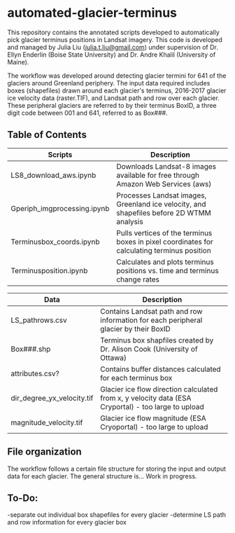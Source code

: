 # automated-glacier-terminus
This repository contains the annotated scripts developed to automatically pick glacier terminus positions in Landsat imagery. This code is developed and managed by Julia Liu (julia.t.liu@gmail.com) under supervision of Dr. Ellyn Enderlin (Boise State University) and Dr. Andre Khalil (University of Maine).

The workflow was developed around detecting glacier termini for 641 of the glaciers around Greenland periphery. The input data required includes boxes (shapefiles) drawn around each glacier's terminus, 2016-2017 glacier ice velocity data (raster.TIF), and Landsat path and row over each glacier. These peripheral glaciers are referred to by their terminus BoxID, a three digit code between 001 and 641, referred to as Box###.

## Table of Contents

| Scripts       | Description   |
| ------------- | ------------- |
| LS8_download_aws.ipynb  | Downloads Landsat-8 images available for free through Amazon Web Services (aws)  |
| Gperiph_imgprocessing.ipynb  | Processes Landsat images, Greenland ice velocity, and shapefiles before 2D WTMM analysis  |
| Terminusbox_coords.ipynb  | Pulls vertices of the terminus boxes in pixel coordinates for calculating terminus position  |
| Terminusposition.ipynb  | Calculates and plots terminus positions vs. time and terminus change rates |

| Data          | Description   |
| ------------- | ------------- |
| LS_pathrows.csv | Contains Landsat path and row information for each peripheral glacier by their BoxID |
| Box###.shp | Terminus box shapfiles created by Dr. Alison Cook (University of Ottawa) |
| attributes.csv? | Contains buffer distances calculated for each terminus box |
| dir_degree_yx_velocity.tif | Glacier ice flow direction calculated from x, y velocity data (ESA Cryportal) - too large to upload|
| magnitude_velocity.tif | Glacier ice flow magnitude (ESA Cryoportal) - too large to upload|

## File organization
The workflow follows a certain file structure for storing the input and output data for each glacier. The general structure is... Work in progress.

## To-Do:
-separate out individual box shapefiles for every glacier
-determine LS path and row information for every glacier box

